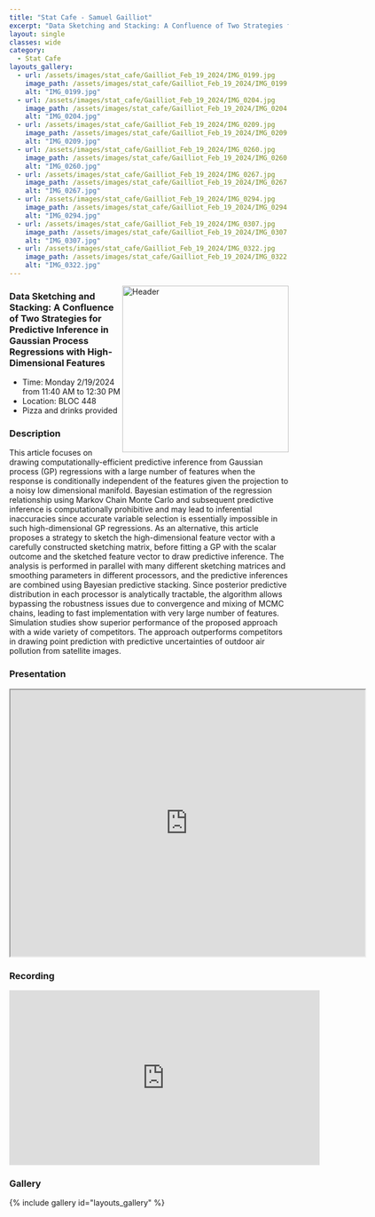 ```yaml
---
title: "Stat Cafe - Samuel Gailliot"
excerpt: "Data Sketching and Stacking: A Confluence of Two Strategies for Predictive Inference in Gaussian Process Regressions with High-Dimensional Features"
layout: single
classes: wide
category: 
  - Stat Cafe
layouts_gallery:
  - url: /assets/images/stat_cafe/Gailliot_Feb_19_2024/IMG_0199.jpg
    image_path: /assets/images/stat_cafe/Gailliot_Feb_19_2024/IMG_0199.jpg
    alt: "IMG_0199.jpg"
  - url: /assets/images/stat_cafe/Gailliot_Feb_19_2024/IMG_0204.jpg
    image_path: /assets/images/stat_cafe/Gailliot_Feb_19_2024/IMG_0204.jpg
    alt: "IMG_0204.jpg"
  - url: /assets/images/stat_cafe/Gailliot_Feb_19_2024/IMG_0209.jpg
    image_path: /assets/images/stat_cafe/Gailliot_Feb_19_2024/IMG_0209.jpg
    alt: "IMG_0209.jpg"
  - url: /assets/images/stat_cafe/Gailliot_Feb_19_2024/IMG_0260.jpg
    image_path: /assets/images/stat_cafe/Gailliot_Feb_19_2024/IMG_0260.jpg
    alt: "IMG_0260.jpg"
  - url: /assets/images/stat_cafe/Gailliot_Feb_19_2024/IMG_0267.jpg
    image_path: /assets/images/stat_cafe/Gailliot_Feb_19_2024/IMG_0267.jpg
    alt: "IMG_0267.jpg"
  - url: /assets/images/stat_cafe/Gailliot_Feb_19_2024/IMG_0294.jpg
    image_path: /assets/images/stat_cafe/Gailliot_Feb_19_2024/IMG_0294.jpg
    alt: "IMG_0294.jpg"
  - url: /assets/images/stat_cafe/Gailliot_Feb_19_2024/IMG_0307.jpg
    image_path: /assets/images/stat_cafe/Gailliot_Feb_19_2024/IMG_0307.jpg
    alt: "IMG_0307.jpg"
  - url: /assets/images/stat_cafe/Gailliot_Feb_19_2024/IMG_0322.jpg
    image_path: /assets/images/stat_cafe/Gailliot_Feb_19_2024/IMG_0322.jpg
    alt: "IMG_0322.jpg"
---
```


<img src="https://jeroda7105.github.io/tamusgsa.github.io/assets/images/stat_cafe/Gailliot_Feb_19_2024/IMG_0199.jpg" alt="Header" width="300" style="float: right;"/> 


### Data Sketching and Stacking: A Confluence of Two Strategies for Predictive Inference in Gaussian Process Regressions with High-Dimensional Features

- Time: Monday 2/19/2024 from 11:40 AM to 12:30 PM
- Location: BLOC 448
- Pizza and drinks provided
<!-- - [Presentation]({{ "/assets/files/stat_cafe/Gailliot_Feb_19_2024/StatCafe_Gailliot_slides.pdf" | relative_url }}) -->
<!-- - [Recording](https://youtu.be/Cqgz6SkTACU?si=3D-9b-n0BWyOmJut) -->

### Description
This article focuses on drawing computationally-efficient predictive inference from Gaussian process (GP) regressions with a large number of features when the response is conditionally independent of the features given the projection to a noisy low dimensional manifold. Bayesian estimation of the regression relationship using Markov Chain Monte Carlo and subsequent predictive inference is computationally prohibitive and may lead to inferential inaccuracies since accurate variable selection is essentially impossible in such high-dimensional GP regressions. As an alternative, this article proposes a strategy to sketch the high-dimensional feature vector with a carefully constructed sketching matrix, before fitting a GP with the scalar outcome and the sketched feature vector to draw predictive inference. The analysis is performed in parallel with many different sketching matrices and smoothing parameters in different processors, and the predictive inferences are combined using Bayesian predictive stacking. Since posterior predictive distribution in each processor is analytically tractable, the algorithm allows bypassing the robustness issues due to convergence and mixing of MCMC chains, leading to fast implementation with very large number of features.  Simulation studies show superior performance of the proposed approach with a wide variety of competitors. The approach outperforms competitors in drawing point prediction with predictive uncertainties of outdoor air pollution from satellite images.

### Presentation
<iframe src="https://drive.google.com/file/d/1aB6kvyj3Jdf4HPEbKUmdBQrnx93hrDH0/preview" width="640" height="480" allow="autoplay"></iframe>

### Recording 
<iframe width="560" height="315" src="https://www.youtube.com/embed/Cqgz6SkTACU?si=cLOBYMycwvPkiAww" title="YouTube video player" frameborder="0" allow="accelerometer; autoplay; clipboard-write; encrypted-media; gyroscope; picture-in-picture; web-share" allowfullscreen></iframe>

### Gallery

{% include gallery id="layouts_gallery" %}
